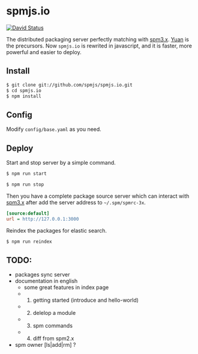 # spmjs.io

[![David Status](https://david-dm.org/afc163/spmjs.io.png)](https://david-dm.org/afc163/spmjs.io)

The distributed packaging server perfectly matching with [spm3.x](https://github.com/spmjs/spm/tree/master).
[Yuan](https://github.com/spmjs/yuan/) is the precursors. Now `spmjs.io` is rewrited in javascript, and it is faster, more powerful and easier to deploy.

## Install

```bash
$ git clone git://github.com/spmjs/spmjs.io.git
$ cd spmjs.io
$ npm install
```

## Config

Modify `config/base.yaml` as you need.

## Deploy

Start and stop server by a simple command.

```bash
$ npm run start
```

```bash
$ npm run stop
```

Then you have a complete package source server which can interact with [spm3.x](https://github.com/spmjs/spm/tree/master) after add the server address to `~/.spm/spmrc-3x`.

```ini
[source:default]
url = http://127.0.0.1:3000
```

Reindex the packages for elastic search.

```bash
$ npm run reindex
```

## TODO:

- packages sync server
- documentation in english
  * some great features in index page
  * 1. getting started (introduce and hello-world)
  * 2. delelop a module
  * 3. spm commands
  * 4. diff from spm2.x
- spm owner [ls|add|rm] ?

